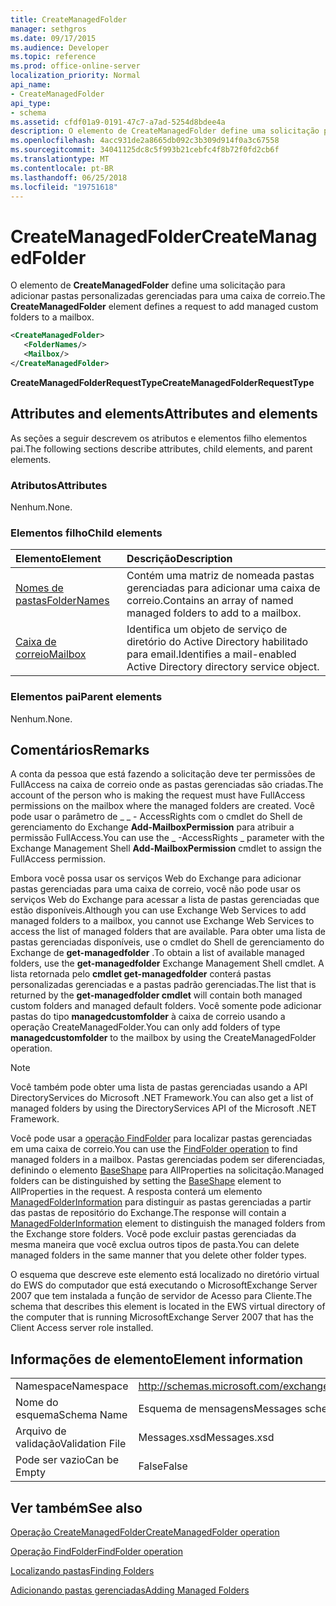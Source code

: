 ```yaml
---
title: CreateManagedFolder
manager: sethgros
ms.date: 09/17/2015
ms.audience: Developer
ms.topic: reference
ms.prod: office-online-server
localization_priority: Normal
api_name:
- CreateManagedFolder
api_type:
- schema
ms.assetid: cfdf01a9-0191-47c7-a7ad-5254d8bdee4a
description: O elemento de CreateManagedFolder define uma solicitação para adicionar pastas personalizadas gerenciadas para uma caixa de correio.
ms.openlocfilehash: 4acc931de2a8665db092c3b309d914f0a3c67558
ms.sourcegitcommit: 34041125dc8c5f993b21cebfc4f8b72f0fd2cb6f
ms.translationtype: MT
ms.contentlocale: pt-BR
ms.lasthandoff: 06/25/2018
ms.locfileid: "19751618"
---
```

# <a name="createmanagedfolder"></a><span data-ttu-id="d8200-103">CreateManagedFolder</span><span class="sxs-lookup"><span data-stu-id="d8200-103">CreateManagedFolder</span></span>

<span data-ttu-id="d8200-104">O elemento de **CreateManagedFolder** define uma solicitação para adicionar pastas personalizadas gerenciadas para uma caixa de correio.</span><span class="sxs-lookup"><span data-stu-id="d8200-104">The **CreateManagedFolder** element defines a request to add managed custom folders to a mailbox.</span></span> 
  
```xml
<CreateManagedFolder>
   <FolderNames/>
   <Mailbox/>
</CreateManagedFolder>
```

 <span data-ttu-id="d8200-105">**CreateManagedFolderRequestType**</span><span class="sxs-lookup"><span data-stu-id="d8200-105">**CreateManagedFolderRequestType**</span></span>
## <a name="attributes-and-elements"></a><span data-ttu-id="d8200-106">Attributes and elements</span><span class="sxs-lookup"><span data-stu-id="d8200-106">Attributes and elements</span></span>

<span data-ttu-id="d8200-107">As seções a seguir descrevem os atributos e elementos filho elementos pai.</span><span class="sxs-lookup"><span data-stu-id="d8200-107">The following sections describe attributes, child elements, and parent elements.</span></span>
  
### <a name="attributes"></a><span data-ttu-id="d8200-108">Atributos</span><span class="sxs-lookup"><span data-stu-id="d8200-108">Attributes</span></span>

<span data-ttu-id="d8200-109">Nenhum.</span><span class="sxs-lookup"><span data-stu-id="d8200-109">None.</span></span>
  
### <a name="child-elements"></a><span data-ttu-id="d8200-110">Elementos filho</span><span class="sxs-lookup"><span data-stu-id="d8200-110">Child elements</span></span>

|<span data-ttu-id="d8200-111">**Elemento**</span><span class="sxs-lookup"><span data-stu-id="d8200-111">**Element**</span></span>|<span data-ttu-id="d8200-112">**Descrição**</span><span class="sxs-lookup"><span data-stu-id="d8200-112">**Description**</span></span>|
|:-----|:-----|
|[<span data-ttu-id="d8200-113">Nomes de pastas</span><span class="sxs-lookup"><span data-stu-id="d8200-113">FolderNames</span></span>](foldernames.md) <br/> |<span data-ttu-id="d8200-114">Contém uma matriz de nomeada pastas gerenciadas para adicionar uma caixa de correio.</span><span class="sxs-lookup"><span data-stu-id="d8200-114">Contains an array of named managed folders to add to a mailbox.</span></span>  <br/> |
|[<span data-ttu-id="d8200-115">Caixa de correio</span><span class="sxs-lookup"><span data-stu-id="d8200-115">Mailbox</span></span>](mailbox.md) <br/> |<span data-ttu-id="d8200-116">Identifica um objeto de serviço de diretório do Active Directory habilitado para email.</span><span class="sxs-lookup"><span data-stu-id="d8200-116">Identifies a mail-enabled Active Directory directory service object.</span></span>  <br/> |
   
### <a name="parent-elements"></a><span data-ttu-id="d8200-117">Elementos pai</span><span class="sxs-lookup"><span data-stu-id="d8200-117">Parent elements</span></span>

<span data-ttu-id="d8200-118">Nenhum.</span><span class="sxs-lookup"><span data-stu-id="d8200-118">None.</span></span>
  
## <a name="remarks"></a><span data-ttu-id="d8200-119">Comentários</span><span class="sxs-lookup"><span data-stu-id="d8200-119">Remarks</span></span>

<span data-ttu-id="d8200-120">A conta da pessoa que está fazendo a solicitação deve ter permissões de FullAccess na caixa de correio onde as pastas gerenciadas são criadas.</span><span class="sxs-lookup"><span data-stu-id="d8200-120">The account of the person who is making the request must have FullAccess permissions on the mailbox where the managed folders are created.</span></span> <span data-ttu-id="d8200-121">Você pode usar o parâmetro de _ _ - AccessRights com o cmdlet do Shell de gerenciamento do Exchange **Add-MailboxPermission** para atribuir a permissão FullAccess.</span><span class="sxs-lookup"><span data-stu-id="d8200-121">You can use the _ -AccessRights _ parameter with the Exchange Management Shell **Add-MailboxPermission** cmdlet to assign the FullAccess permission.</span></span> 
  
<span data-ttu-id="d8200-122">Embora você possa usar os serviços Web do Exchange para adicionar pastas gerenciadas para uma caixa de correio, você não pode usar os serviços Web do Exchange para acessar a lista de pastas gerenciadas que estão disponíveis.</span><span class="sxs-lookup"><span data-stu-id="d8200-122">Although you can use Exchange Web Services to add managed folders to a mailbox, you cannot use Exchange Web Services to access the list of managed folders that are available.</span></span> <span data-ttu-id="d8200-123">Para obter uma lista de pastas gerenciadas disponíveis, use o cmdlet do Shell de gerenciamento do Exchange de **get-managedfolder** .</span><span class="sxs-lookup"><span data-stu-id="d8200-123">To obtain a list of available managed folders, use the **get-managedfolder** Exchange Management Shell cmdlet.</span></span> <span data-ttu-id="d8200-124">A lista retornada pelo **cmdlet get-managedfolder** conterá pastas personalizadas gerenciadas e a pastas padrão gerenciadas.</span><span class="sxs-lookup"><span data-stu-id="d8200-124">The list that is returned by the **get-managedfolder cmdlet** will contain both managed custom folders and managed default folders.</span></span> <span data-ttu-id="d8200-125">Você somente pode adicionar pastas do tipo **managedcustomfolder** à caixa de correio usando a operação CreateManagedFolder.</span><span class="sxs-lookup"><span data-stu-id="d8200-125">You can only add folders of type **managedcustomfolder** to the mailbox by using the CreateManagedFolder operation.</span></span> 
  
> [!NOTE]
> <span data-ttu-id="d8200-126">Você também pode obter uma lista de pastas gerenciadas usando a API DirectoryServices do Microsoft .NET Framework.</span><span class="sxs-lookup"><span data-stu-id="d8200-126">You can also get a list of managed folders by using the DirectoryServices API of the Microsoft .NET Framework.</span></span> 
  
<span data-ttu-id="d8200-127">Você pode usar a [operação FindFolder](findfolder-operation.md) para localizar pastas gerenciadas em uma caixa de correio.</span><span class="sxs-lookup"><span data-stu-id="d8200-127">You can use the [FindFolder operation](findfolder-operation.md) to find managed folders in a mailbox.</span></span> <span data-ttu-id="d8200-128">Pastas gerenciadas podem ser diferenciadas, definindo o elemento [BaseShape](baseshape.md) para AllProperties na solicitação.</span><span class="sxs-lookup"><span data-stu-id="d8200-128">Managed folders can be distinguished by setting the [BaseShape](baseshape.md) element to AllProperties in the request.</span></span> <span data-ttu-id="d8200-129">A resposta conterá um elemento [ManagedFolderInformation](managedfolderinformation.md) para distinguir as pastas gerenciadas a partir das pastas de repositório do Exchange.</span><span class="sxs-lookup"><span data-stu-id="d8200-129">The response will contain a [ManagedFolderInformation](managedfolderinformation.md) element to distinguish the managed folders from the Exchange store folders.</span></span> <span data-ttu-id="d8200-130">Você pode excluir pastas gerenciadas da mesma maneira que você exclua outros tipos de pasta.</span><span class="sxs-lookup"><span data-stu-id="d8200-130">You can delete managed folders in the same manner that you delete other folder types.</span></span> 
  
<span data-ttu-id="d8200-131">O esquema que descreve este elemento está localizado no diretório virtual do EWS do computador que está executando o MicrosoftExchange Server 2007 que tem instalada a função de servidor de Acesso para Cliente.</span><span class="sxs-lookup"><span data-stu-id="d8200-131">The schema that describes this element is located in the EWS virtual directory of the computer that is running MicrosoftExchange Server 2007 that has the Client Access server role installed.</span></span>
  
## <a name="element-information"></a><span data-ttu-id="d8200-132">Informações de elemento</span><span class="sxs-lookup"><span data-stu-id="d8200-132">Element information</span></span>

|||
|:-----|:-----|
|<span data-ttu-id="d8200-133">Namespace</span><span class="sxs-lookup"><span data-stu-id="d8200-133">Namespace</span></span>  <br/> |http://schemas.microsoft.com/exchange/services/2006/messages  <br/> |
|<span data-ttu-id="d8200-134">Nome do esquema</span><span class="sxs-lookup"><span data-stu-id="d8200-134">Schema Name</span></span>  <br/> |<span data-ttu-id="d8200-135">Esquema de mensagens</span><span class="sxs-lookup"><span data-stu-id="d8200-135">Messages schema</span></span>  <br/> |
|<span data-ttu-id="d8200-136">Arquivo de validação</span><span class="sxs-lookup"><span data-stu-id="d8200-136">Validation File</span></span>  <br/> |<span data-ttu-id="d8200-137">Messages.xsd</span><span class="sxs-lookup"><span data-stu-id="d8200-137">Messages.xsd</span></span>  <br/> |
|<span data-ttu-id="d8200-138">Pode ser vazio</span><span class="sxs-lookup"><span data-stu-id="d8200-138">Can be Empty</span></span>  <br/> |<span data-ttu-id="d8200-139">False</span><span class="sxs-lookup"><span data-stu-id="d8200-139">False</span></span>  <br/> |
   
## <a name="see-also"></a><span data-ttu-id="d8200-140">Ver também</span><span class="sxs-lookup"><span data-stu-id="d8200-140">See also</span></span>



[<span data-ttu-id="d8200-141">Operação CreateManagedFolder</span><span class="sxs-lookup"><span data-stu-id="d8200-141">CreateManagedFolder operation</span></span>](createmanagedfolder-operation.md)
  
[<span data-ttu-id="d8200-142">Operação FindFolder</span><span class="sxs-lookup"><span data-stu-id="d8200-142">FindFolder operation</span></span>](findfolder-operation.md)


[<span data-ttu-id="d8200-143">Localizando pastas</span><span class="sxs-lookup"><span data-stu-id="d8200-143">Finding Folders</span></span>](http://msdn.microsoft.com/library/9124d868-017a-43f0-b915-5c0082cacec9%28Office.15%29.aspx)
  
[<span data-ttu-id="d8200-144">Adicionando pastas gerenciadas</span><span class="sxs-lookup"><span data-stu-id="d8200-144">Adding Managed Folders</span></span>](http://msdn.microsoft.com/library/846658c6-7043-40fb-8439-19f97c2a967f%28Office.15%29.aspx)

